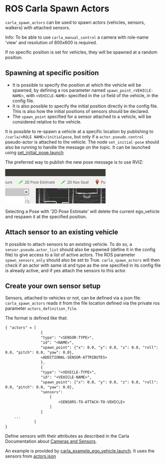# ROS Carla Spawn Actors

`carla_spawn_actors` can be used to spawn actors (vehicles, sensors, walkers) with attached sensors.

Info: To be able to use `carla_manual_control` a camera with role-name 'view' and resolution of 800x600 is required.

If no specific position is set for vehicles, they will be spawned at a random position.

## Spawning at specific position

- It is possible to specify the position at which the vehicle will be spawned, by defining a ros parameter named `spawn_point_<VEHICLE-NAME>`, with `<VEHICLE-NAME>` specified in the `id` field of the vehicle, in the config file.
- It is also possible to specify the initial position directly in the config file. This is also how the initial positions of sensors should be declared.
- The `spawn_point` specified for a sensor attached to a vehicle, will be considered relative to the vehicle.

It is possible to re-spawn a vehicle at a specific location by publishing to `/carla/<ROLE NAME>/initialpose`, but only if a `actor.pseudo.control` pseudo-actor is attached to the vehicle. The node `set_initial-pose` should also be running to handle the message on the topic. It can be launched using [set_initial_pose.launch](launch/set_initial_pose.launch)

The preferred way to publish the new pose message is to use RVIZ:

![Autoware Runtime Manager Settings](../docs/images/rviz_set_start_goal.png)

Selecting a Pose with '2D Pose Estimate' will delete the current ego_vehicle and respawn it at the specified position.

## Attach sensor to an existing vehicle

It possible to attach sensors to an existing vehicle. To do so, a `sensor.pseudo.actor_list` should also be spawned (define it in the config file) to give access to a list of active actors. The ROS parameter `spawn_sensors_only` should also be set to True. `carla_spawn_actors` will then check if an actor with same id and type as the one specified in its config file is already active, and if yes attach the sensors to this actor.

## Create your own sensor setup

Sensors, attached to vehicles or not, can be defined via a json file. `carla_spawn_actors` reads it from the file location defined via the private ros parameter `actors_definition_file`.

The format is defined like that:

    { "actors" = [
                    {
                    "type": "<SENSOR-TYPE>",
                    "id": "<NAME>",
                    "spawn_point": {"x": 0.0, "y": 0.0, "z": 0.0, "roll": 0.0, "pitch": 0.0, "yaw": 0.0},
                    <ADDITIONAL-SENSOR-ATTRIBUTES>
                    },
                    {
                    "type": "<VEHICLE-TYPE>",
                    "id": "<VEHICLE-NAME>",
                    "spawn_point": {"x": 0.0, "y": 0.0, "z": 0.0, "roll": 0.0, "pitch": 0.0, "yaw": 0.0},
                    "sensors": 
                        [
                            <SENSORS-TO-ATTACH-TO-VEHICLE>    
                        ]
                    }
        ...
                 ]
    }

Define sensors with their attributes as described in the Carla Documentation about [Cameras and Sensors](https://github.com/carla-simulator/carla/blob/master/Docs/cameras_and_sensors.md).

An example is provided by [carla_example_ego_vehicle.launch](launch/carla_example_ego_vehicle.launch). It uses the sensors from [actors.json](config/actors.json)
